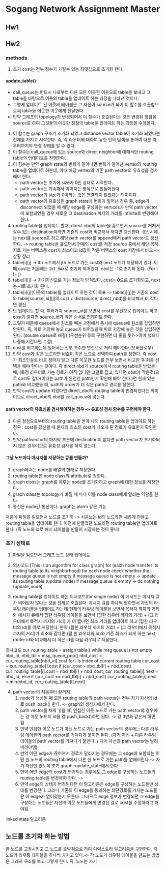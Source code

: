 # Sogang Network Assignment Master


## Hw1




## Hw2


### methods

1. 초기 cost는 전부 정수가 가질수 있는 최댓값으로 초기화 한다.

#### update_table()

* call_queue는 반드시 나로부터 다른 모든 이웃한 이웃으로 table을 보내고 그 table을 바탕으로 이웃의 table을 업데이트 하는 과정을 나타낸 것이다.
* 그렇게 업데이트 된 이웃의 테이블은 그 자신이 source가 되어 이 함수를 호출함으로써 table을 이웃한 이웃에게 전달한다.
* 만약 그래프의 topology가 변경되어서 이 함수가 호출된다는 것은 변경된 정점을 source로 하여 그것들의 이웃한 정점의 table을 업데이트 하는 과정을 수행한다.

1. 이 함수는 graph 구조가 초기화 되었고 distance vector table이 초기화 되었다는 전제를 가지고 시작한다. 즉, 각 라우터에 대하여 유한 번의 탐색을 통하여 다른 라우터까지의 연결 상태를 알 수 있다.
2. 이 함수는 call_queue에 있는 source와 direct neighbor에 대해서만 routing table의 업데이트를 진행한다.
3. 이 힘수는 만약 graph state의 변화가 일어나면 변화가 일어난 vertex의 routing table을 업데이트 하는데, 이때 해당 vertex의 기존 path vector의 유효성을 검사해야 한다.
	*	path vector는 초기에 size가 0인 상태로 시작한다.
	*	path vector는 계속해서 이어지는 방식으로 만들어진다.
	* 	path vector의 size가 0이라는 것은 연결되지 않았다는 의미이다.
	*	path vector의 유효성은 graph state에 변화가 일어난 경우 중, edge가 disconnect 되었을 때 해당 edge를 구성하는 vertices가 만약 path vector에 포함되었을 경우 새로운 그 destination 까지의 거리를 infinite로 변경해야 한다.
4. routing table을 업데이트 할때, direct nbd의 table을 훑으면서 source를 거쳐서 갈수 있는 destination이라면 기존의 cost와 비교해서 작다면 갱신한다. 갱신시에는 next를 source로 하고 해당 path vector를 append해서 path vector도 갱신한다.
 -> routing table을 훑으면서 현재의 cost를 저장 source 중에서 해당 목적지로 가는 버텍스중 cost가 최소이고 id값이 작은 버텍스의 cost 저장해서 비교
 -> 상황 정리
 1. table[i][j] -> ith 노드에서 jth 노드로 가는 cost와 next 노드가 저장되어 있다. 이때 cost는 처음에는 `INT_MAX`로 초기화 되어있다. next는 -1로 초기화 된다. (For i != j)
 2. table[i][j] -> 자기자신으로 가는 정보가 담겨있다. cost는 0으로 초기화되고, next는 -1로 초기화 된다.
 3. table[i][j](이웃의 table)를 업데이트 하는 것이 목표 -> table[i][j]는 기존의 cost와 table[source_id][j]의 cost + dist(source, direct_nbd)를 비교해서 더 작다면 갱신
 4. 단 업데이트 할 때, 여러가지 source_id를 보면서 cost를 우선으로 업데이트 하고 cost가 같다면 source_id가 작은 순서로 업데이트 한다.
 5. 그렇기 때문에 queue에서 원소를 빼는 과정에서 동시에 queue에 원소를 삽입하면 안된다. 즉, 따로 저장해 놓고 queue가 비어있을때 따로 저장해 놓은 것을 삽입하면 된다. (double queue로 해결) (우선순위 큐로 구현하면 더 좋을 듯?->이미 했으니 나중에 시간나면 수정)
 6. cost를 비교하는데 있어서는 전부 특수한 연산으로 처리 해야한다.(오버플로우)
5. 만약 cost가 같은 노드라면 id값이 작은 노드로 선택하여 path를 정한다. 즉 cost가 최소인걸로 바로 정하지 말고 다른 이웃한 노드를 전부 보면서 비교한 후 최종 선택을 해야 한다는 것이다. 즉 direct nbd가 source에서 routing table을 받았을 때, (특정 라우터로 가는 경로가 아직 없다면 그걸로 잡고, 있다면 cost가 작은것)으로 cost도 같다(이때는 path가 완전한 path인지 확인해 봐야 한다.)면 현재 있는 path와 비교했을 때, path의 order가 더 작은 path로 경로를 정한다.
6. 만약 cost가 update 되었다면 direct_nbd의 routing table이 변경되었다는 의미이므로 direct_nbd의 nbd를 call_queue에 넣는다.

#### path vector의 유효성을 검사해야하는 경우 -> 유효성 검사 함수를 구현해야 한다.
 1. 다른 정점으로부터의 routing table을 받아 나의 routing table을 업데이트 하는 경우 : cost를 갱신할 때 현재의 최소의 cost가 나오게 된 경로가 유효한지 확인한다.
 2. 만약 pathvector의 마지막 부분에 destination이 없다면 path vector가 초기화되지 않은 경우이므로 유효성 검사를 하지 않는다.
 
 
 #### 그냥 노드마다 메시지를 저장하는 큐를 만들까?
 
 
 
 1. graph에서는 node를 배열의 형태로 저장한다.
 2. routing table은 node class의 attribute로 정한다.
 3. graph class는 graph를 이루는 node를 초기화하고 graph에 대한 정보를 저장한다.
 4. graph class는 topology가 바뀔 때 마다 이를 node class에게 알리는 역할을 한다.
 5. 통신은 node간 통신이다. graph는 alarm 같은 기능
 
 
 처음에 파일을 읽으면서 노드를 초기화 -> 처음보는 id의 노드라면 새롭게 만들고 routing table을 업데이트 한다. 이전에 만들었던 노드라면 routing table만 업데이트 한다. (즉 노드의 id로 해시 테이블을 만들어 저장하는 것이 좋다)
 
 
 ### 초기 상태로
 1. 파일을 읽으면서 그래프 노드 상태 업데이트
 2. 의사코드
 [This is an algorithm for class graph]
 for (each node transfer its routing table to its neighborhood)
	for each node check whether the message queue is not empty
		if message queue is not empty -> update its routing table (update_node)
		if message queue is empty -> do nothing (update_node)
	
3. routing table을 업데이트 하는 의사코드(for single node)
	이 메서드는 메시지 큐가 비어있지 않다는 것을 전제로 호출된다.
	메시지 큐를 하나씩 팝하면서 자신의 라우팅 테이블을 업데이트 하는데
	현재의 라우팅 테이블을 보면서 목적지 까지의 거리와 메시지 큐에서 팝한 라우팅 테이블을 보면서
	(팝한 라우터 까지의 거리) + (그 라우터에서 목적지 까지의 거리) 가 더 짧다면 최소 거리를 업데이트 하고
	(팝한 라우터의 id)를 따로 저장한다.
	만약 (팝한 라우터 까지의 거리) + (그 라우터에서 목적지 까지의 거리)가 최소와 같다면
	(팝 한 라우터의 id)와 기존 최소가 되게 하는 next router id와 비교해서 더 작은 id를 다음 라우터로 저장한다.
	
의사코드
cur_routing_table = assign table()
 while msg queue is not empty
	nbd_id, nbd_tbl = msg_queue_pop()
	nbd_cost = cur_routing_table[nbd_id].cost
	for i is index of current routing table
		cur_cost = cur_routing_table[].cost
		if (cur_cost > nbd_tbl[i] + nbd_cost)
			cur_routing_table[i].cost = nbd_tbl[i] + nbd_cost;
			cur_routing_table[i].next = nbd_id;
		else if (cur_cost == nbd_tbl[i] + nbd_cost)
			cur_routing_table[i].next = min(nbd_id, cur_routing_table[i].next)
			
			
4. path vector의 처음부터 끝까지.
	1. node가 생성될 때 모든 routing table의 path vector는 전부 자기 자신의 id로 push_back() 한다. -> graph의 생성자에서 한다.
	2. path vector를 채워 넣을 때, 인접한 이웃 노드로 가는 path vector의 경우에는 걍 이웃 노드의 id를 걍 push_back()하면 된다. -> 걍 3번과 같은거 하면 됨
	3. 만약 인접한 이웃 노드가 아닌 노드로 가는 path vector의 경우에는 다른 라우팅 테이블의 path vector를 가져다가 붙이면 된다. (자기 자신 + 다른 라우팅 테이블의 path vector를 가져다가 붙인다. / 자기 자신의 path vector는 날려버려야댐)
	4. 만약 어떤 edge가 끊어져서 경로가 달라지는 경우에는 그 edge에 포함되는 어떤 한 노드의 routing table에서 다른 한 노드로 가는 path를 없애버린다 -> 자기 자신만 있도록 초기 graph::update_state에서 한다.
	5. 만약 어떤 edge의 cost가 변경되는 경우에도 그 edge를 구성하는 노드들의 routing table을 변경해야 한다. -> 
	6. 만약 edge의 상태가 변경된다면 이 알고리즘은 edge를 구성하는 노드들만 상태를 변경한다. 그러나 기존의 이 edge를 통과하는 최단경로를 가지는 노드들은 이 edge가 없어졌는지 모른다. 그러므로 edge 정보가 변경되면
	그 edge를 구성하는 노드들은 자신의 이웃 노드들에게 변경된 걸로 cost를 수정하라고 해야됨
	
	
linked state 알고리즘

## 노드를 초기화 하는 방법
 한 노드를 고정시키고 그 노드를 출발점으로 하여 다익스트라 알고리즘을 구현한다.
 각 노드가 라우팅 테이블을 하나씩 가지고 있다.-> 각 노드가 라우팅 테이블을 만드는 방법은 그래프 구조를 보고 그렇게 한다.
 즉, 노드는 자기